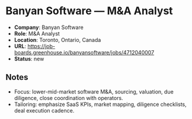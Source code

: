 # Banyan Software — M&A Analyst

- **Company**: Banyan Software
- **Role**: M&A Analyst
- **Location**: Toronto, Ontario, Canada
- **URL**: https://job-boards.greenhouse.io/banyansoftware/jobs/4712040007
- **Status**: new

## Notes
- Focus: lower-mid-market software M&A, sourcing, valuation, due diligence, close coordination with operators.
- Tailoring: emphasize SaaS KPIs, market mapping, diligence checklists, deal execution cadence.

